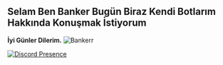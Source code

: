 ## Selam Ben Banker Bugün Biraz Kendi Botlarım Hakkında Konuşmak İstiyorum
**İyi Günler Dilerim.**
<img src="https://komarev.com/ghpvc/?username=Bankerr&label=Ziyaretçi%20Sayısı&color=552b75" alt="Bankerr" />

[![Discord Presence](https://lanyard-profile-readme.vercel.app/api/918848681191542785)](https://discord.com/users/918848681191542785)    
